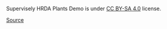 Supervisely HRDA Plants Demo is under [CC BY-SA 4.0](https://creativecommons.org/licenses/by-sa/4.0/legalcode) license.

[Source](https://www.ipb.uni-bonn.de/data/sugarbeets2016/)